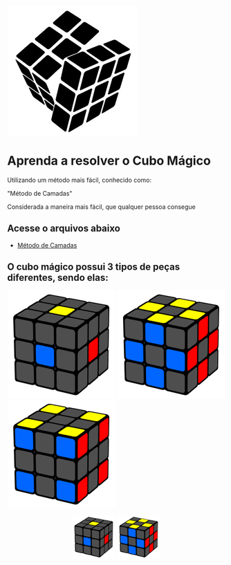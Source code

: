 
![Logo](img/logo.jpg)


# Aprenda a resolver o Cubo Mágico  

Utilizando um método mais fácil, conhecido como:

"Método de Camadas"

Considerada a maneira mais fácil, que qualquer pessoa consegue
## Acesse o arquivos abaixo

 - [Método de Camadas](https://github.com/andff/CuboMagico/blob/9509ddb2da3465dd077ceab1ec61f85097c409a8/M%C3%89TODO%20DAS%20CAMADAS.txt)
 
## O cubo mágico possui 3 tipos de peças diferentes, sendo elas:                       

![](img/img1.png)
![](img/img2.png)
![](img/img3.png)

<p align="center">
  <img src="img/img1.png" width="100" title="hover text">
  <img src="img/img2.png" width="100" alt="accessibility text">
</p>